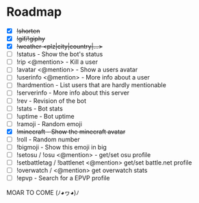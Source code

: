 # Roadmap

- [x] ~~!shorten <url>~~
- [x] ~~!gif/!giphy~~
- [x] ~~!weather <plz|city|country|...>~~
- [ ] !status - Show the bot's status
- [ ] !rip <@mention> - Kill a user
- [ ] !avatar <@mention> - Show a users avatar
- [ ] !userinfo <@mention> - More info about a user
- [ ] !hardmention - List users that are hardly mentionable
- [ ] !serverinfo - More info about this server
- [ ] !rev - Revision of the bot
- [ ] !stats - Bot stats
- [ ] !uptime - Bot uptime
- [ ] !ramoji - Random emoji
- [x] ~~!minecraft <user> - Show the minecraft avatar~~
- [ ] !roll - Random number
- [ ] !bigmoji <emoji> - Show this emoji in big
- [ ] !setosu <link> / !osu <@mention> - get/set osu profile
- [ ] !setbattletag <tag> / !battlenet <@mention> get/set battle.net profile
- [ ] !overwatch <tag> / <@mention> get overwatch stats
- [ ] !epvp <name> - Search for a EPVP profile

MOAR TO COME (ﾉ◕ヮ◕)ﾉ
